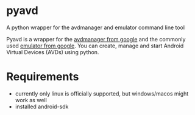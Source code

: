 # pyavd
A python wrapper for the avdmanager and emulator command line tool

Pyavd is a wrapper for the [avdmanager from google](https://developer.android.com/studio/command-line/avdmanager) and the commonly used [emulator from google](https://developer.android.com/studio/run/emulator-commandline). You can create, manage and start Android Virtual Devices (AVDs) using python.

# Requirements
- currently only linux is officially supported, but windows/macos might work as well
- installed android-sdk 